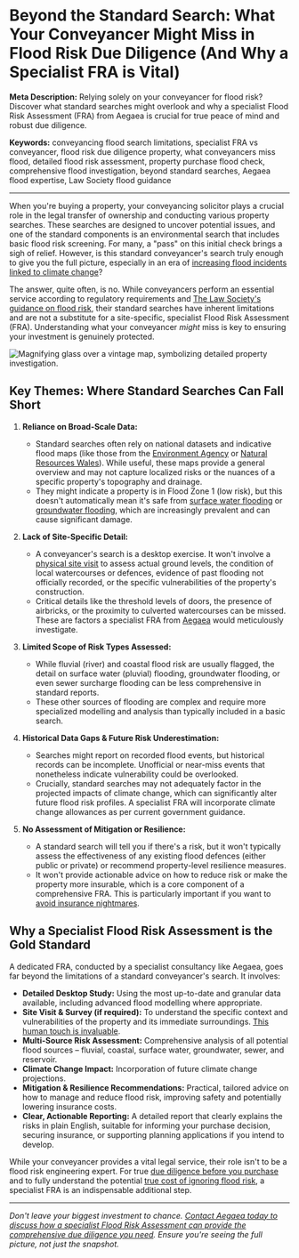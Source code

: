 # Beyond the Standard Search: What Your Conveyancer Might Miss in Flood Risk Due Diligence (And Why a Specialist FRA is Vital)

**Meta Description:** Relying solely on your conveyancer for flood risk? Discover what standard searches might overlook and why a specialist Flood Risk Assessment (FRA) from Aegaea is crucial for true peace of mind and robust due diligence.

**Keywords:** conveyancing flood search limitations, specialist FRA vs conveyancer, flood risk due diligence property, what conveyancers miss flood, detailed flood risk assessment, property purchase flood check, comprehensive flood investigation, beyond standard searches, Aegaea flood expertise, Law Society flood guidance

---

When you're buying a property, your conveyancing solicitor plays a crucial role in the legal transfer of ownership and conducting various property searches. These searches are designed to uncover potential issues, and one of the standard components is an environmental search that includes basic flood risk screening. For many, a "pass" on this initial check brings a sigh of relief. However, is this standard conveyancer's search truly enough to give you the full picture, especially in an era of [increasing flood incidents linked to climate change](https://camerhann.github.io/blog/climate-change-property-future-flood-risk)?

The answer, quite often, is no. While conveyancers perform an essential service according to regulatory requirements and [The Law Society's guidance on flood risk](https://www.lawsociety.org.uk/topics/property/flood-risk), their standard searches have inherent limitations and are not a substitute for a site-specific, specialist Flood Risk Assessment (FRA). Understanding what your conveyancer *might* miss is key to ensuring your investment is genuinely protected.

<!-- Image Placeholder: A vintage-style map with a magnifying glass over it, symbolizing detailed property investigation. -->
<!--
DOWNLOAD IMAGE: https://service.firecrawl.dev/storage/v1/object/public/media/screenshot-213f1319-b83f-45db-928b-cff2633cb1c6.png
SAVE TO: ccameronhann/camerhann.github.io/public/images/blog/magnifying-glass-over-vintage-map.png
REPLACE ALT TEXT & FILENAME IN MARKDOWN
-->
![Magnifying glass over a vintage map, symbolizing detailed property investigation.](/images/blog/magnifying-glass-over-vintage-map.png)

## Key Themes: Where Standard Searches Can Fall Short

1.  **Reliance on Broad-Scale Data:**
    *   Standard searches often rely on national datasets and indicative flood maps (like those from the [Environment Agency](https://www.gov.uk/government/organisations/environment-agency) or [Natural Resources Wales](https://naturalresources.wales/)). While useful, these maps provide a general overview and may not capture localized risks or the nuances of a specific property's topography and drainage.
    *   They might indicate a property is in Flood Zone 1 (low risk), but this doesn't automatically mean it's safe from [surface water flooding](https://camerhann.github.io/blog/surface-water-flooding-hidden-menace-prepare) or [groundwater flooding](https://camerhann.github.io/blog/groundwater-flooding-risk-from-below), which are increasingly prevalent and can cause significant damage.

2.  **Lack of Site-Specific Detail:**
    *   A conveyancer's search is a desktop exercise. It won't involve a [physical site visit](https://camerhann.github.io/blog/beyond-the-maps-site-visit-crucial-for-fra) to assess actual ground levels, the condition of local watercourses or defences, evidence of past flooding not officially recorded, or the specific vulnerabilities of the property's construction.
    *   Critical details like the threshold levels of doors, the presence of airbricks, or the proximity to culverted watercourses can be missed. These are factors a specialist FRA from [Aegaea](https://aegaea.com) would meticulously investigate.

3.  **Limited Scope of Risk Types Assessed:**
    *   While fluvial (river) and coastal flood risk are usually flagged, the detail on surface water (pluvial) flooding, groundwater flooding, or even sewer surcharge flooding can be less comprehensive in standard reports.
    *   These other sources of flooding are complex and require more specialized modelling and analysis than typically included in a basic search.

4.  **Historical Data Gaps & Future Risk Underestimation:**
    *   Searches might report on recorded flood events, but historical records can be incomplete. Unofficial or near-miss events that nonetheless indicate vulnerability could be overlooked.
    *   Crucially, standard searches may not adequately factor in the projected impacts of climate change, which can significantly alter future flood risk profiles. A specialist FRA will incorporate climate change allowances as per current government guidance.

5.  **No Assessment of Mitigation or Resilience:**
    *   A standard search will tell you if there's a risk, but it won't typically assess the effectiveness of any existing flood defences (either public or private) or recommend property-level resilience measures.
    *   It won't provide actionable advice on how to reduce risk or make the property more insurable, which is a core component of a comprehensive FRA. This is particularly important if you want to [avoid insurance nightmares](https://camerhann.github.io/blog/insurance-nightmares-proper-fra-can-save-hassle).

## Why a Specialist Flood Risk Assessment is the Gold Standard

A dedicated FRA, conducted by a specialist consultancy like Aegaea, goes far beyond the limitations of a standard conveyancer's search. It involves:

*   **Detailed Desktop Study:** Using the most up-to-date and granular data available, including advanced flood modelling where appropriate.
*   **Site Visit & Survey (if required):** To understand the specific context and vulnerabilities of the property and its immediate surroundings. [This human touch is invaluable](https://camerhann.github.io/blog/human-touch-specialist-consultants-demystify-flood-data).
*   **Multi-Source Risk Assessment:** Comprehensive analysis of all potential flood sources – fluvial, coastal, surface water, groundwater, sewer, and reservoir.
*   **Climate Change Impact:** Incorporation of future climate change projections.
*   **Mitigation & Resilience Recommendations:** Practical, tailored advice on how to manage and reduce flood risk, improving safety and potentially lowering insurance costs.
*   **Clear, Actionable Reporting:** A detailed report that clearly explains the risks in plain English, suitable for informing your purchase decision, securing insurance, or supporting planning applications if you intend to develop.

While your conveyancer provides a vital legal service, their role isn't to be a flood risk engineering expert. For true [due diligence before you purchase](https://camerhann.github.io/blog/buying-blind-flood-risk-due-diligence-before-purchase) and to fully understand the potential [true cost of ignoring flood risk](https://camerhann.github.io/blog/true-cost-of-ignoring-flood-risk), a specialist FRA is an indispensable additional step.

---

*Don't leave your biggest investment to chance. [Contact Aegaea today to discuss how a specialist Flood Risk Assessment can provide the comprehensive due diligence you need](https://aegaea.com/contact-us). Ensure you're seeing the full picture, not just the snapshot.*